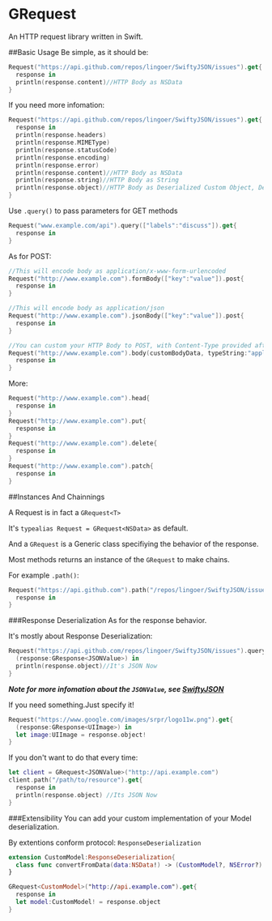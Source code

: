 GRequest
========

An HTTP request library written in Swift.

##Basic Usage
Be simple, as it should be:

```Swift
Request("https://api.github.com/repos/lingoer/SwiftyJSON/issues").get{
  response in
  println(response.content)//HTTP Body as NSData
}
```
If you need more infomation:

```Swift
Request("https://api.github.com/repos/lingoer/SwiftyJSON/issues").get{
  response in
  println(response.headers)
  println(response.MIMEType)
  println(response.statusCode)
  println(response.encoding)
  println(response.error)
  println(response.content)//HTTP Body as NSData
  println(response.string)//HTTP Body as String
  println(response.object)//HTTP Body as Deserialized Custom Object, Default is NSData. See Below for more info
}
```

Use ```.query()``` to pass parameters for GET methods


```Swift
Request("www.example.com/api").query(["labels":"discuss"]).get{
  response in
}
```
As for POST:

```Swift
//This will encode body as application/x-www-form-urlencoded
Request("http://www.example.com").formBody(["key":"value"]).post{
  response in
}
```

```Swift
//This will encode body as application/json
Request("http://www.example.com").jsonBody(["key":"value"]).post{
  response in
}
```
```Swift
//You can custom your HTTP Body to POST, with Content-Type provided after it.
Request("http://www.example.com").body(customBodyData, typeString:"application/json; charset=utf-8").post{
  response in
}
```

More:

```Swift
Request("http://www.example.com").head{
  response in
}
Request("http://www.example.com").put{
  response in
}
Request("http://www.example.com").delete{
  response in
}
Request("http://www.example.com").patch{
  response in
}
```

##Instances And Chainnings

A Request is in fact a ```GRequest<T>```

It's ```typealias Request = GRequest<NSData>``` as default.

And a ```GRequest``` is a Generic class specifiying the behavior of the response.

Most methods returns an instance of the ```GRequest``` to make chains.

For example ```.path()```:

```Swift
Request("https://api.github.com").path("/repos/lingoer/SwiftyJSON/issues").get{
  response in
}

```
###Response Deserialization
As for the response behavior.

It's mostly about Response Deserialization:

```Swift
Request("https://api.github.com/repos/lingoer/SwiftyJSON/issues").query(["labels":"discuss"]).get{
  (response:GResponse<JSONValue>) in
  println(response.object)//It's JSON Now
}
```
***Note for more infomation about the ```JSONValue```, see [SwiftyJSON](https://github.com/lingoer/SwiftyJSON)***

If you need something.Just specify it!

```Swift
Request("https://www.google.com/images/srpr/logo11w.png").get{
  (response:GResponse<UIImage>) in
  let image:UIImage = response.object!
}
```
If you don't want to do that every time:

```Swift
let client = GRequest<JSONValue>("http://api.example.com")
client.path("/path/to/resource").get{
  response in
  println(response.object) //Its JSON Now
}

```
###Extensibility
You can add your custom implementation of your Model deserialization.

By extentions conform protocol: ```ResponseDeserialization```

```Swift
extension CustomModel:ResponseDeserialization{
  class func convertFromData(data:NSData!) -> (CustomModel?, NSError?)
}

GRequest<CustomModel>("http://api.example.com").get{
  response in
  let model:CustomModel! = response.object
}
```
